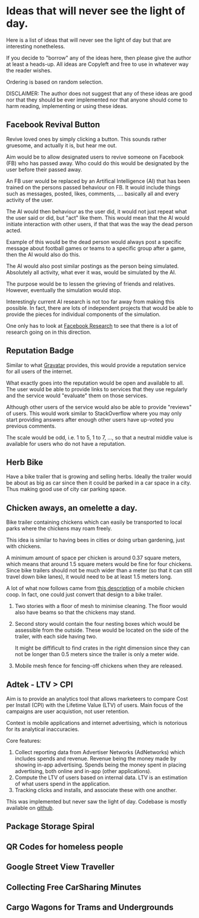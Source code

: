 # Ideas that will never see the light of day.

Here is a list of ideas that will never see the light of day but that
are interesting nonetheless.

If you decide to "borrow" any of the ideas here, then please give the
author at least a heads-up. All ideas are Copyleft and free to use in
whatever way the reader wishes.

Ordering is based on random selection.

DISCLAIMER: The author does not suggest that any of these ideas are good
nor that they should be ever implemented nor that anyone should come to harm
reading, implementing or using these ideas.

## Facebook Revival Button

Revive loved ones by simply clicking a button. This sounds rather gruesome,
and actually it is, but hear me out.

Aim would be to allow designated users to revive someone on Facebook (FB) who
has passed away. Who could do this would be designated by the user before
their passed away.

An FB user would be replaced by an Artifical Intelligence (AI) that
has been trained on the persons passed behaviour on FB. It would include
things such as messages, posted, likes, comments, .... basically all
and every activity of the user.

The AI would then behaviour as the user did, it would not just repeat what
the user said or did, but "act" like them. This would mean that the AI would
initiate interaction with other users, if that that was the way the dead person
acted.

Example of this would be the dead person would always post a specific
message about football games or teams to a specific group after a game,
then the AI would also do this.

The AI would also post similar postings as the person being simulated.
Absolutely all activity, what ever it was, would be simulated by the AI.

The purpose would be to lessen the grieving of friends and relatives.
However, eventually the simulation would stop.

Interestingly current AI research is not too far away from making this
possible. In fact, there are lots of independent projects that would
be able to provide the pieces for individual components of the simulation.

One only has to look at [Facebook Research](https://github.com/facebookresearch)
to see that there is a lot of research going on in this direction.

## Reputation Badge

Similar to what [Gravatar](https://en.gravatar.com/) provides, this would
provide a reputation service for all users of the internet.

What exactly goes into the reputation would be open and available to
all. The user would be able to provide links to services that they
use regularly and the service would "evaluate" them on those services.

Although other users of the service would also be able to provide "reviews"
of users. This would work similar to StackOverflow where you may only
start providing answers after enough other users have up-voted you
previous comments.

The scale would be odd, i.e. 1 to 5, 1 to 7, ..., so that a neutral middle
value is available for users who do not have a reputation.

## Herb Bike

Have a bike trailer that is growing and selling herbs. Ideally the trailer
would be about as big as car since then it could be parked in a car space
in a city. Thus making good use of city car parking space.

## Chicken aways, an omelette a day.

Bike trailer containing chickens which can easily be transported to local
parks where the chickens may roam freely.

This idea is similar to having bees in cities or doing urban gardening, just
with chickens.

A minimum amount of space per chicken is around 0.37 square meters,
which means that around 1.5 square meters would be fine for four chickens.
Since bike trailers should not be much wider than a meter (so that it can
still travel down bike lanes), it would need to be at least 1.5 meters
long.

A lot of what now follows came from
[this description](https://abundantpermaculture.com/mobile-chicken-coop/)
of a mobile chicken coop. In fact, one could just convert that design
to a bike trailer.

1. Two stories with a floor of mesh to minimise cleaning. The floor would
   also have beams so that the chickens may stand.

2. Second story would contain the four nesting boxes which would
   be assessible from the outside. These would be located on the side
   of the trailer, with each side having two.

   It might be diffificult to find crates in the right dimension since
   they can not be longer than 0.5 meters since the trailer is only a meter
   wide.

3. Mobile mesh fence for fencing-off chickens when they are released.

## Adtek - LTV > CPI

Aim is to provide an analytics tool that allows marketeers to compare
Cost per Install (CPI) with the Lifetime Value (LTV) of users. Main focus
of the campaigns are user acquistion, not user retention.

Context is mobile applications and internet advertising, which is notorious
for its analytical inaccuracies.

Core features:

1. Collect reporting data from Advertiser Networks (AdNetworks) which includes
   spends and revenue. Revenue being the money made by showing in-app
   advertising. Spends being the money spent in placing advertising, both
   online and in-app (other applications).
2. Compute the LTV of users based on internal data. LTV is an estimation
   of what users spend in the application.
3. Tracking clicks and installs, and associate these with one another.

This was implemented but never saw the light of day. Codebase is mostly
available on [github](https://github.com/adtekio).

## Package Storage Spiral

## QR Codes for homeless people

## Google Street View Traveller

## Collecting Free CarSharing Minutes

## Cargo Wagons for Trams and Undergrounds
